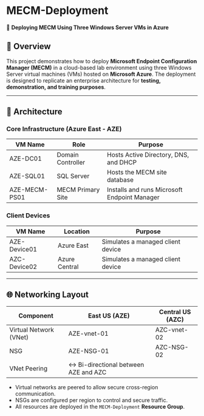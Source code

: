 # MECM-Deployment  
🚀 **Deploying MECM Using Three Windows Server VMs in Azure**

## 📘 Overview  
This project demonstrates how to deploy **Microsoft Endpoint Configuration Manager (MECM)** in a cloud-based lab environment using three Windows Server virtual machines (VMs) hosted on **Microsoft Azure**. The deployment is designed to replicate an enterprise architecture for **testing, demonstration, and training purposes**.

---

## 🧱 Architecture  

### Core Infrastructure (Azure East - AZE)

| VM Name         | Role                 | Purpose                                      |
|----------------|----------------------|----------------------------------------------|
| AZE-DC01        | Domain Controller    | Hosts Active Directory, DNS, and DHCP        |
| AZE-SQL01       | SQL Server           | Hosts the MECM site database                 |
| AZE-MECM-PS01   | MECM Primary Site    | Installs and runs Microsoft Endpoint Manager |

### Client Devices

| VM Name         | Location      | Purpose                            |
|----------------|---------------|------------------------------------|
| AZE-Device01    | Azure East    | Simulates a managed client device  |
| AZC-Device02    | Azure Central | Simulates a managed client device  |

---

## 🌐 Networking Layout  

| Component               | East US (AZE)   | Central US (AZC)   |
|------------------------|-----------------|--------------------|
| Virtual Network (VNet) | AZE-vnet-01     | AZC-vnet-02        |
| NSG                    | AZE-NSG-01      | AZC-NSG-02         |
| VNet Peering           | ↔ Bi-directional between AZE and AZC |

- Virtual networks are peered to allow secure cross-region communication.
- NSGs are configured per region to control and secure traffic.
- All resources are deployed in the `MECM-Deployment` **Resource Group**.





